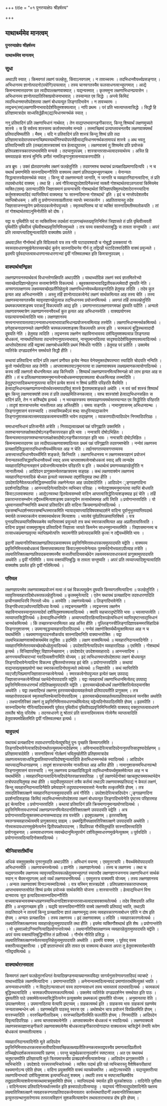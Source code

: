 +++
title = "०१ पुनरप्याक्षेपः श्रीहर्षस्य"

+++


## याथार्थ्यमेव मानत्वम्

**पुनरप्याक्षेपः श्रीहर्षस्य**

**याथार्थ्यमेव मानत्वम्**

### **सुधा**

अथाऽपि स्यात् । किमवगतं लक्षणं फलहेतुः, किंवाऽनवगतम् । न तावच्चरमः । तदभिधानवैयर्थ्यप्रसङ्गात् । अभिधानस्य ज्ञानोत्पादनो(पयोगि)पायत्वात् । तस्य चानवगतस्यैव फलसाधनत्वाभ्युपगमात् । आद्ये किमन्यस्मात्तदवगम उत त्वदीयाल्लक्षणवाक्यात् । यद्यन्यस्मात् । कृतममुना लक्षणाभिधानप्रयासेन । अभिधानस्य ज्ञानोत्पादातिरिक्तप्रयोजनाभावात् । तस्यान्यत एव सिद्धेः । अन्त्ये किमिदं त्वदभिधानमाप्तोपदेशतया लक्षणं बोधयत्युत लिङ्गादिभावेन । न तावच्चरमः । त्वद्वचन(स्य)लक्षणाविनाभावादेर्दर्शयितुमशक्यत्वात् । नापि प्रथमः । परं प्रति भवत्याप्तत्वासिद्धेः । सिद्धौ हि प्रतिज्ञामात्रादेव साध्यसिद्धेर्हेत्व(द्य)भिधानमनर्थकं स्यात् ।

ननु प्रतिवादिनं प्रति लक्षणाभिधानं नार्थवत् । तेन वाद्याप्तभावानङ्गीकारात्, किन्तु शिष्यार्थं लक्षणमुच्यते शास्त्रे । स हि सर्वस्य शास्त्रस्य कर्तारमाप्तमेव मन्यते । तस्माच्छिष्यं प्रत्याप्तवचनतयैव लक्षणवाक्यमर्थं प्रतिपादयिष्यतीति । मैवम् । यदि न प्रतिवादिनं प्रति शास्त्रं किन्तु शिष्यं प्रति तदा प्रतिज्ञामात्रादेवाप्तवचनाच्छिष्यस्यार्थनिश्चयोपपत्तेर्हेत्वाद्यभिधानमनर्थकतामापन्नं शास्त्रे ॥ अथ भवतु प्रतिवादिनमपि प्रति (तच्छा)शास्त्रवाक्यं यत्र हेत्वाद्युपात्तम् । लक्षणवाक्यं तु शिष्यमेव प्रति प्रयोजकं प्रतिपन्नशास्त्रकाराप्तभावमिति मन्यसे । तदप्यनुपपन्नम् । शास्त्रान्तरसाध्यत्वादस्यार्थस्य । अस्ति हि समयग्राहकं शास्त्रं मुनिभिः प्रणीतं नामलिङ्गानुशासनव्याकरणादीति ।

अत्र ब्रूमः । उक्तं ह्येतदवगतमेव लक्षणं फलहेतुरिति । तदवगमश्च यथायथं प्रत्यक्षादिप्रमाणादित्यपि । न च यथार्थं प्रमाणमिति सास्नादिमान्गौरिति वाक्यस्य लक्षणं प्रतिपाद्यमभ्युपगच्छामः । येनान्यतः सिद्धत्वात्तस्येदमनर्थकं स्यात् । किन्तु यो लक्षणमन्यतो जानाति, न जानाति च व्यवहारनिदानत्वादिना, तं प्रति तदवबोधायेदं वाक्यम् । तथा हि । अयं गौरित्याद्युपदेशादिनैकस्यां व्यक्तौ गोशब्दार्थतयाऽवगतायां किमियमेव व्यक्तिः(एवम्) उतान्याऽपीति जिज्ञासमानं प्रत्यन्यत्रापि गोशब्दार्थतां विजिज्ञापयिषुरुपदेशादेरानन्त्यादिना कर्तुमशक्यत्वादिदं व्याप्तिविषयं वाक्यमाह ‘यः सास्नादिमान्स गोशब्दार्थ’ इति । इदं च नाप्तोपदेशतयैव व्याप्तिबोधकम् । अपि तु प्रयोगान्तरवत्प्रतीताया व्याप्तेः स्मारकत्वेन । अप्रतितायास्तु तदेव जिज्ञासाजननद्वारेण प्रमोत्पादकत्वेनोपयुज्यते । स्मृतव्याप्तिश्च यां यां व्यक्तिं सास्नादिमतीमवलोकयति । तां तां गोशब्दार्थतयाऽनुमिनोतीति को दोषः ।

यद्वा यः पृथिवीति पदं वा व्यक्तिविस्य तदर्थतां वाऽवगच्छंस्तत्प्रवृत्तिनिमित्तं जिज्ञासते तं प्रति पृथिवीत्ववती पृथिवीति पृथिवीत्वं पृथिवीशब्दप्रवृत्तिनिमित्तमुच्यते । तत्र यस्य वक्तर्याप्तताबुद्धिः स तावता सन्तुष्यति । अपरं प्रति त्वव्याप्त्यादिशून्यत्वादिति वाक्यशेषः प्रवर्तते ।

अथवाऽस्ति गौर्नामार्थ इति विदितवतो यत्र तत्र गवि घटादावश्वादौ च गोबुद्धौ प्रसक्तायां गोः स्वरूपावधारणमुखेनेतरव्यवच्छेदं कुर्वन् सास्नादिमानेव गौर्न तु तद्विरही घटादिरश्वादिर्वेति वाक्यं प्रयुज्यते । इदमपि पूर्ववदाप्तत्वावधारणानवधारणाभ्यां द्वयीं गतिमवलम्बत इति किमत्रानुपपन्नम् ।

### **वाक्यार्थचन्द्रिका**

लक्षणप्रणयनस्यार्थवत्वं विधान्तरेणाक्षिपति अथाऽपीति । याथार्थ्यादिकं लक्षणं स्वयं ज्ञातमितरेभ्यो व्यवच्छेदादिज्ञानहेतुरुत सत्तामात्रेणेति विकल्पार्थः । बहुवक्तव्याभावाद्द्वितीयकल्पमेवादौ दूषयति नेति । अनवगतलक्षणस्य लक्ष्यव्यवच्छेदप्रतीतिहेतुत्वे लक्षणभिधानवेयर्थ्यप्रसङ्गादिति हेतुमाह तदिति । तदेव कुत इत्यत आह अभिधानस्येति । अस्तु तर्हि ज्ञानोत्पादकत्वेनेदं लक्षणं सार्थकमित्यत आह तस्य चेति । तस्य लक्षणस्यानवगतस्यैव व्यावृत्तज्ञानहेतुत्वान्न तदभिधानस्य प्रयोजनमित्यर्थः । अवगतं तर्हि तत्फलहेतुरिति प्रथमकल्पमाशङ्क्य पराकर्तुं विकल्पयति आद्य इति । प्रमाणान्तराल्लक्षणावगमपक्षं दूषयति यदीति । अन्यतो लक्षणावगममात्रेण लक्षणप्रणनयनवैयर्थ्यं कुत इत्यत आह अभिधानस्येति । वाक्यप्रयोगस्य परप्रत्यायनार्थत्वादिति भावः। लक्षणज्ञानस्य सत्त्वनान्तरायत्ततयाऽनन्यसाधनत्वाभावान्नाभिधानप्रयोजनत्वमित्याह तस्येति । लक्षणाभिधानमनर्थकमित्यर्थः । प्रणेतृवचनादवगम्यते लक्षणमिति चरमकल्पमाशङ्क्य विकल्पयति अन्त्य इति । चरमकल्पं बुद्धिस्थत्वादादौ दूषयति नेति । हेतुमाह त्वदिति । तद्वचनस्य लक्षणेन सहाविनाभावस्य दर्शयितुमशक्यत्वान्न लिङ्गतया बोधकत्वं, नाप्यर्थापत्तितया तदन्तरेणानुपपत्त्यभावात्, नाप्युपमानादितया सादृश्यादेर्दर्शयितुमश्यक्यत्वादित्यर्थः । आप्तोपदेशतया तर्हि मद्वाक्यं लक्षणबोधकमिति प्रथमं निषेधति नापीति । हेतुमाह परं प्रतीति । उक्तमेव व्यतिरेके दण्डप्रदर्शनेन समर्थयते सिद्धौ हीति ।

कथायां प्रतिवादिना वादिनं प्रति लक्षणं प्रणीयत इत्येव नेष्यत येनेयमुक्तदोषपरम्परा स्यादिति चोदयति नन्विति । कुतो नार्थवदित्यत आह तेनेति । आप्तवाक्यतयाऽनुमानतया वा लक्षणवाक्यस्य लक्ष्यप्रमाणकत्वायोगादित्यर्थः । कस्य तर्हि लक्षणतो बोधनमित्यत आह किन्त्विति । शिष्यार्थं लक्षणप्रणयनमित्यस्मिन्पक्षे को लाभ इत्यत आह स हीति । तं च प्रतिलक्षणवाक्यमनुमानत्वेनाबोधकमप्यापृवाक्यतया बोधकमित्याह तस्मादिति । हेतुदृष्टान्तादिकथनानुपपत्त्या वादिनं प्रत्येव शास्त्रं न शिष्यं प्रतीति परिहरति मैवमिति । हेत्वाद्यभिधानलक्षणप्रणयनयोरर्थवत्त्वमापादयितुं शास्त्रे द्वैराश्यमाशङ्कते अथेति । न वयं सर्वं शास्त्रं शिष्यार्थं ब्रूमः किन्तु लक्षणवाक्यांशे तस्य तं प्रति लक्ष्यप्रमितिजनकत्वात् । यश्च शास्त्रांशो हेत्वाद्यभिधानसहितः स वादिनं प्रति, तेन न कश्चिद्दोष इत्यर्थः । न भवच्छास्त्रस्य समयग्रहणत्वमर्थस्तस्यान्यत एव सिद्धेरिति परिहरति । तादृशं शास्त्रान्तरमेव नास्तीत्यत आह अस्तिहीति । समयः सङ्गतिः । नामानुशासनम् अभिधानग्रन्थः । लिङ्गानुशासनं वररुच्यादि । तस्यास्मिन्नर्थेऽयं शब्दः साधुरित्याद्याकारेण लिङ्गानुशासकत्वात्समयग्राहकत्वमप्यस्तीति भावेन तद्ग्रहणम् । व्याकरणादीत्यादिपदेन निगमादिपरिग्रहः ।

समाधानाभिधानं प्रतिजानीते अत्रेति । निरवद्यत्वात्प्रथमं पक्षं परिगृह्णाति उक्तमिति । ततश्चानवगतपक्षोक्तदोषोऽनङ्गीकारपराहत इति भावः । नन्वत्रापि दोषोऽभिहितः । किमन्यस्मात्तदवगमश्चानवगतपक्षोक्तदोषोऽनङ्गीकारपराहत इति भावः । नन्वत्रापि दोषोऽभिहितः । किमन्यस्मात्तदवगम उत त्वदीयाल्लक्षणवाक्यादित्यतः प्रथमं पक्षं परिगृह्णाति तदवगमश्चेति । नन्येवं लक्षणस्य प्रत्यक्षादिसिद्धत्वात्तदभिधानवैयर्थ्यमित्यत आह न चेति । तर्ह्यनवगतस्यावगन्तव्यस्य असत्त्वात्तदभिधानवैयर्थ्यमिति शङ्कते; किन्त्विति । लक्षणाभिधानस्य न लक्षणस्वरूपज्ञानं प्रयोजनं येनान्यतस्तत्सिद्धावभिधानवैयर्थ्यं स्याद् अस्य चाप्तवाक्यत्वेनाबोधकत्वं स्याद् अपि त्वन्यदेव व्यवहारादिनिदानत्वज्ञानं प्रयोजनमित्याशयेन परिहरति य इति । यथार्थत्वं प्रमाणव्यवहारहेतुरिति न जानातीत्यर्थः । आदिपेदन प्रागुक्तस्येतरपक्षत्रयस्य सङ्ग्रहः । कथं लक्षणवाक्येन लक्षणस्य व्यवहारनिदानत्वादिकं बोध्यत इत्यतो व्यवस्थया तद्दर्शयितुमाह तथा हीति । उपदेशादिनैवेतत्फलसिद्धिसम्भवात्किं लक्षणेनेत्यत आह उपदेशादेरिति । आदिपदेन ृङ्गग्रहणादिना प्रदर्शनादिप्ररिग्रहः । आनन्त्यादिनेत्यादिपदेन व्यभिचार परिग्रहः । नन्वेतद्वाक्यमनुमानतया व्याप्तिं बोधयति किंवाऽऽप्तवाक्यतया । आद्येऽनवस्था द्वितयेत्वसम्भवो वादिन आप्तत्वासिद्धेरित्याशङ्क्याह इदं चेति । तर्हि प्रकारान्तरासम्भवेन तद्वैयर्थ्यमित्याशङ्क्य प्रकारद्वयेन तत्सार्थक्यमाह अपि त्विति ॥ प्रयोगान्तरवदिति । यो धूमवानसावग्निमानिति कथायां प्रतिवादिनं प्रति वादिना क्रियमाणप्रयोगवदित्यर्थः । एकसम्बन्धिदर्शनमपरसम्बन्धिस्मारकमिति न्यायाद्य्वाप्त्यादिविषयशब्ददर्शने वादिना पूर्वानुभूतव्याप्तिपदार्थः स्मार्यते तत्स्मारकत्वेन वाक्यस्यार्थवत्त्व मित्याशयः । भवत्वेवं पूर्वप्रतिपन्नव्याप्तिविषये । यत्र पुनरप्रतिपन्नव्याप्तिविषयकमेव व्याप्तिवाक्यं प्रयुज्यते तत्र कथं स्मारकत्वमित्यत आह अप्रतीतायास्त्विति । वादिना प्रयुक्तं वाक्यमुपश्रुत्य प्रतिवादिनो जिज्ञासा जायते किमनेन साधनमुपन्यस्तमिति । जिज्ञासमानस्य च तत्साधकप्रमाणप्रवृत्त्या व्याप्तिप्रमोत्पत्तिः स्वात्मनीति प्रमोत्पादकमिति कृत्वा न तद्वैयर्थ्यमिति भावः ।

इदानीं लक्ष्यानतिरिक्तलक्षणप्रतिपादकवाक्यस्य प्रवृत्तिनिमित्तावधारकत्वमुपपादयति यद्वेति । वाक्यस्य प्रवृत्तिनिमित्तत्वबोधकत्वं किमाप्तवाक्यतया किंवाऽनुमानत्वेनेत्यतः पुरुषभेदेनोभयताऽपीत्याह तत्रेति । लक्ष्यातिरिक्तलक्षणप्रतिपादकवाक्यस्यैव सजातीयादिव्यवच्छेदेन लक्ष्यस्वरूपावधारकत्वं प्रागुक्तमुपपादयति अथवेति ॥ द्वयीं गतिमिति । यस्य वक्तर्याप्तिबुद्धिः स तावता सन्तुष्यति । अपरं प्रति त्वव्याप्त्यादिशून्यत्वादिति वाक्यशेषः प्रवर्तत इति द्वयीं गतिमित्यर्थः ।

### **परिमल**

लक्षणज्ञापनमेव लक्षणवाक्यप्रयोजनं मत्वा तं पक्षं विकल्पमुखेन दूषयति किमवगतमित्यादिना ॥ फलहेतुरिति । व्यावृत्तिव्यवहारादिबोधरूपफलहेतुरित्यर्थः ॥ कृतममुनेत्यादि । एतेन यथायथं प्रत्यक्षादिना तदवधारणादिति प्राचीनसमाधिरपि निरस्तो ध्येयः ॥ अस्येति । लक्षणस्येत्यर्थः ॥ लिङ्गादिभावेनेति । लिङ्गविधयाऽर्थापत्त्यादिविधया वेत्यर्थः ॥ त्वद्वचनलक्षणेति । त्वद्वचनस्य लक्षणेन सहाविनाभावस्यानुपपत्त्यादेर्वा दर्शयितुमश्यक्यत्वादित्यर्थः । क्वापि सहचारादृष्टेरिति भावः ॥ भवत्वाप्तत्वेति । त्वय्याप्तासिद्धेरित्यर्थः ॥ हेत्वाद्यमिधानमिति । अव्याप्त्यादिराहित्यादिरूपहेत्वभिधानं व्याप्तिदृष्टान्ताद्यभिधानं चानर्थकमित्यर्थः । किं तच्छास्त्रान्तरमित्यत आह अस्ति हीति । पुल्लिङ्गस्त्रीलिङ्गादिज्ञापकममरसिंहादिकं लिङ्गानुशासनम् । उपमानवृद्धव्यावहारादिरादिपदार्थः । नन्वेवं लक्षणोक्तिर्व्यर्थेत्युक्तमित्यत आह न च यथार्थमिति । वक्ष्यमाणव्युत्पादनसौकर्याय सास्नादिमानिति वाक्यान्तरोक्तिः । यद्वा लक्ष्यभिन्नलक्षणवाक्योक्त्यर्थमेव तदुक्तिः ॥ इदमिति । लक्षण वाक्यमित्यर्थः ॥ व्यवहारनिदानत्वादिनेति । व्यवहारनिमित्तेतरव्यवच्छेदबोधहेतुत्वादित्यर्थः । उपदेशादिनेत्यादिपदेन व्यवहारादिग्रहः ॥ एवमिति । गोशब्दार्थ इत्यर्थः । विजिज्ञापयिषुर् विज्ञापनेच्छावान् । उपदेशादेर् उपदेशव्यवहारादेः ॥ आनन्त्यादिना । आनन्त्यव्यभिचाराभ्यां गवादिव्यक्तीनामिति योज्यम् । इदं त्वभिधानमाप्तोपदेशतया लक्षणं बोधयत्युत लिङ्गादिभावेनेत्यादिना विकल्प्य दूषितस्योत्तरमाह इदं चेति ॥ प्रयोगान्तरवदिति । कथायां वाद्यन्तरप्रयुक्तप्रयोगो यथा स्मारकत्वादिनोपयुज्यते तथेत्यर्थः ॥ जिज्ञासेति । कथं व्याप्तिरिति व्या(प्तौ)प्तिप्रमाणजिज्ञासाजनकत्वेनेत्यर्थः । स्मारकत्वेनोपयुज्यत इत्येतं पक्षम् उपपाद्य जिज्ञासाजनकत्वेनेतिपक्षं पक्षभेदेनोपपादयति यद्वेति । यद्वा व्यवहारार्थं लक्षणाभिधानमित्येतद् उपपाद्य प्रवृत्तिनिमित्तावधारणार्थं तदितिपक्षमुपपादयति यद्वेति । इतरव्यवच्छेदबोधार्थं लक्षणोक्तिरित्येतद्य्वनक्ति अथवेति । यद्वा लक्ष्याद्भिन्नं लक्षणम् इतरव्यवच्छेदव्यवहर्तव्यते प्रतिपादयतीति प्रागुक्तम् । तत्र व्यवहारोपपादकत्वं स्मृतव्याप्तिश्चेत्यादिनोपपादितम् । इतरव्यवच्छेदव्यवहर्तव्यताप्रतिपादकत्वं व्यनक्ति अथवेति । लक्ष्यानतिरिक्तं लक्षणं तु प्रवृत्तिनिमित्तावधारणार्थमित्येतद् यद्वेत्यदिनोपपादितमिति ज्ञेयम् ॥ इदमपीति । सास्नादिमानेव गौरित्यादिवाक्यमपि पूर्ववत् पृथिवीत्वं पृथिवीपदप्रवृत्तिमिनित्तमिति वाक्यवद् वक्तुराप्तत्वावधारणे तावतैव श्रोतुः परितोषः । तदनवधारणे तु श्रोतारं प्रति सास्नादिमत्त्वस्य गोत्वेनैव व्याप्तत्वादिति हेतुवाक्यमपेक्षितमिति द्वयीं गतिमवलम्बत इत्यर्थः ।

### **यादुपत्यं**

यथायथं प्रत्यक्षादिना तदवधारणादित्येतद्दूषयितुं पुनः पृच्छति किमवगतमिति । लिङ्गादिभावेनेत्यत्रादिपदेनार्थापत्त्युमपमानादेर्ग्रहणम् । अविनाभावादेरित्यत्रादिपदेनानुपपत्तिसादृश्यादेर्ग्रहणम् ॥ प्रतिज्ञामात्रादेवेति । सास्नादिमत्त्वं गोर्लक्षणं भवितुमर्हतीति प्रतिज्ञामात्रादेव लक्षणत्वरूपसाध्यसिद्धावतिव्याप्त्यादिदोषशून्यत्वादिति हेत्वभिधानमनर्थकं स्यादित्यर्थः । आदिपदेन व्याप्त्याद्यभिधानग्रहणम् । तादृशं शास्त्रान्तरमेव नास्तीत्यत आह अस्ति हीति । नामानुशासनमभिधानग्रन्थो लिङ्गानुशासनं वाररुचादि । ननु लक्षणस्य प्रत्यक्षादिसिद्धत्वे तदभिधानवैयर्थ्यमुक्तमेवेत्यत आह न च यथार्थमिति । व्यवहारनिदानत्वादिनेत्यदिपदेनेतरपक्षत्रयपरिग्रहः । पूर्वं लक्षणभेदेनोक्तं पक्षचतुष्टयमवस्थाभेदेन तत्रोपपादयितुमाह तथा हीति । यद्यपीदमुपपादनं तत्रैव कर्तव्यं तथाऽपि लक्षणवाक्यप्रतिपाद्यं न केवलं लक्षणं, किन्तु व्यवहारनिदानत्वादिनैवेति प्रमेयाज्ञाने तदुपपादनस्यावसरो नेत्यत्रैव तत्कृतमिति ज्ञेयम् । तत्र तावदतिरिक्तलक्षणे व्यवहारनिदानत्वमुपपादयति अयं गौरिति । उपदेशादेरित्यत्रादिपदेन ृङ्गग्रहणादिना प्रदर्शनादिसङ्ग्रहः किमिदं त्वदभिधानमाप्तोपदेशतया लक्षणं बोधयत्युत लिङ्गादिभावेनेति पृष्टस्य परिहारमाह इदं चेत्यादिना ॥ प्रयोगान्तरवदिति । कथायां प्रतिवादिनं प्रति क्रियमाणानुमानप्रयोगवदित्यर्थः । प्रवृत्तिनिमित्तावधारणार्थं लक्षणप्रणयनमित्येतदनतिरिक्तलक्षणे उपपादयति यद्वेति । अत्र प्रयोगान्तरवदित्युक्तसमाधानासम्भवादाह तत्र यस्येति । इदमुपलक्षणम् । इतरव्यक्तिषु स्वतन्त्रव्यवहारार्थत्वमपि प्रागुक्तत्वाद् ग्राह्यम् । प्रथमद्वितीयपक्षावतिरिक्तलक्षणे उपपादयति अथवेति । गोस्वरूपावधारणमुखेनेत्यनेन द्वितीयपक्षोपपादनम् । विप्रतिपन्ना गौर्भवितुमर्हति सास्नादिमत्त्वादिति प्रयोगसूचनात् । अस्यावधारणस्य व्यवच्छेदानुमित्युपयोगं दर्शयितुमवधारणमुखेनेत्युक्तम् ॥ पूर्ववदिति । प्रयोगान्तरवदित्यादिनोक्तवदित्यर्थः ।

### **श्रीनिवासतीर्थीया**

अधिकं वक्तुमुक्तमेव पुनरनुवदति अथाऽपीति । अभिधानं वचनम् । एवमुत्तरत्रापि । वैयर्थ्यमेवोपपादयति अभिधानस्येति । लक्षणवचनस्येत्यर्थः ॥ ज्ञानेति । लक्षणज्ञानेत्यर्थः । तस्य च लक्षणस्य । तथा च यद्यवगतस्यैव लक्षणस्य व्यावृत्त्यादिरूपफलहेतुत्वमभ्युपगतं स्यात्तदैव लक्षणज्ञानजननाय लक्षणाभिधानं सार्थकं स्यान् न चैवमभ्युपगतम् अतो व्यर्थं लक्षणवचनमित्यर्थः । एवमुत्तरत्र वाक्यमपि योज्यम् । तस्य लक्षणज्ञानस्य । अन्यतः लक्षणवाक्यं विनाऽन्यस्मादित्यर्थः । यत्र यस्मिन् शास्त्रप्रदेशे । प्रतिपन्नशास्त्रकाराप्तभावम् आप्तभावमाप्तत्वोपेतं शिष्यं प्रत्येव प्रयोजकं सार्थकमिति योजना ॥ शास्त्रान्तरेति । हेत्वाद्यभिधानं विना दानवारयः सुरा इत्यादिवत्सास्नादिमान्गौरिति वाच्यवाचकभावसम्बन्धग्रहणस्याभिधानादिशास्त्रान्तरसाध्यत्वादत्रावक्तव्यतेत्यर्थः । तदेव विशदयति अस्ति हीति ॥ अभ्युपगच्छाम इति । यद्यपि सास्नादिमान्गौरिति वाक्ये लक्षणमपि प्रतिपाद्यं भवति, तथाऽपि तत्प्रतिपादने न तात्पर्यं किन्तु प्रत्यक्षादिना ज्ञातं लक्षणमनूद्य तस्य व्यवहारकारणत्वबोधन एवेति न दोष इति ज्ञेयम् । अन्यतः प्रत्यक्षादितः । तस्य लक्षणस्य । इदं लक्षणवाक्यम् ॥ तदिति । व्यवहारकारणत्वेत्यर्थः । लक्ष्यातिरिक्तलक्षणस्य व्यवहारहेतुत्वमुपपादयति तथा हीति । इयमेव व्यक्तिर्गौशब्दार्थ इति शेषः ॥ प्रयोगान्तरेति । यो धूमवान्न्सोऽग्निमानित्यादिप्रयोगान्तरेत्यर्थः । लक्ष्यानतिरिक्तलक्षणस्य व्यवहारहेतुतामुपपादयति यद्वेति । अपरं यस्य वक्तर्याप्तिबुद्धिर्नास्ति तं प्रतीत्यर्थः । गौर्नाम गौरिति प्रसिद्धः । लक्ष्यातिरिक्तलक्षणस्येतरव्यावृत्तिहेतुत्वमुपपादयति अथवेति । इदमपि वाक्यम् । पूर्ववद् यस्य वक्तरीत्याद्युक्तरीत्या । द्वयीं ज्ञाताप्तभावं प्रति तावत एव वाक्यस्य बोधकता अपरा तु हेतुवाक्यसापेक्षस्येति गतिद्वयमित्यर्थः ॥

### **वाक्यार्थरत्नमाला**

किमवगतं लक्षणं फलहेतुरनधिगतं वेत्यादिखण्डनव्याख्यानरूपविद्या सागर्यनुसारेणावगतादिपदं व्याचष्टे । याथार्थ्यादिकं लक्षणमित्यादिना । प्रमाणान्तरादिति । अनेनान्यस्मादित्यन्यपदं प्रमाणांतरार्थमित्युक्तं भवति । अनन्यसाधनत्वेति । न विद्यतेऽन्यत्साधनं यस्य तदनन्यसाधनं तस्य भावस्तत्वं तदभावादित्यर्थः । चरमकल्पं बुद्धिस्थत्वादिति । चरमकल्पीयचरमकल्पमित्यर्थः । उक्तमेव व्यतिरेके दण्डप्रदर्शनेन समर्थयत इति पाठः । दूषयतीति पाठे उक्तमेवेत्यस्यासिद्धेरित्यनेन प्रत्युक्तमेव प्रथमकल्पं दूषयतीति योज्यम् । अनुमानतया वेति । उपलक्षणमेतत् । उपमानादितया वेत्यापि द्रष्टव्यम् । ग्राहकत्वमर्थ इति । ग्राहकस्य भावः ग्राहकत्वं ग्रहणमेव जन्यतासम्बन्धेन धर्मः । ग्रहणमर्थइति पाठस्तु स्वरस एव । अर्थशब्देन चात्र प्रयोजनं विवक्षितमिति ज्ञेयम् । वाररुच्यादिति । वररुचिप्रणीतादिकम् । वररुच्यादिप्रणीतमिति फलतीति ज्ञेयम् । निगमादीति । आदिपदेन विवृत्यादिपरिग्रहः । अस्य चाप्तवाक्यत्वेनेति । आप्तवाक्यत्वेन बोधकत्वं न स्यादित्यर्थः । लक्षणवाक्यत्वे लक्षणस्वरूपज्ञानाङ्गीकारे लक्षणवाक्यत्वेनैव बोधकत्वाङ्गीकारायोगादाप्त वाक्यत्वस्य चासिद्धेर्न तेनापि रूपेण बोधकत्वं सम्भवतीत्याशयः ।

व्यवहारनिदानत्वादिनेति मूले आदिपदेन प्रवृत्तिनिमित्तावधारकत्वसजातीयादिव्यवच्छिन्नलक्ष्यप्रतीतिजनकत्वरूपद्वयस्यैव प्रमाणत्वादिप्रतीतये तच्चिह्नोपदर्शकत्वरूपस्यापि ग्रहणम् । परन्तु चतुर्थप्रकारानुपदर्शनं स्पष्टत्वात् । अत एव यथायथं चतुष्टयमपीति प्रतिज्ञायापि मूले त्रितयमात्रस्यैव प्राक्प्रदर्शनमित्याशयेनाह । आदिपदेन प्रागुक्तस्येति । व्यभिचारेति । उपदेशादेः परस्परव्यभिचारेत्यर्थः । व्यक्तिः पदार्थ इति पक्षे व्यभिचारस्तु वैशेषिकपरीक्षायां वक्ष्यमाणोऽन्य एवेति ज्ञेयम् । वादिना प्रयुक्तमिति वाक्यं व्याख्येयमस्ति । आद्येऽनवस्थेति । यद्यप्युक्तरीत्या लक्षणाविनाभावो दर्शयितुमशक्य इत्यप्यभिधातुं शक्यम् । तथापि तस्य च स्पष्टत्वाच्छिष्यैरेव तदूह्यतामित्याशयेनानवस्थामात्रमुक्तमिति ज्ञेयम् । व्याप्तिपदार्थः स्मार्यत इति मूलकोशपाठः । वादिनेति पूर्वोक्तः । वादिनेत्यस्य प्रतिवादिनेत्यर्थात्स्मर्यत इति ह्रस्वपाठोऽपीत्यप्याहुः । यद्यप्ययं गौरित्याद्युपदेशादिनेति पक्षस्य लक्ष्यातिरिक्तलक्षणे व्यवहारकरणताप्रतिपादकत्वेनावतारः कार्यस्तथापीदानीं लक्ष्यानतिरिक्तलक्षण इत्युत्तरग्रन्थानुसारेणास्य तत्परत्वविज्ञानं सुशकमित्याशयेन तथावताराभावान्न दोष इति ज्ञेयम् ।

